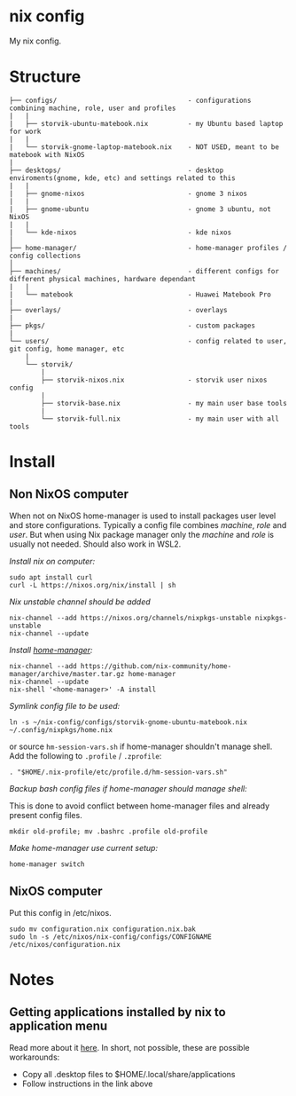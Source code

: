 # nix config

My nix config.

# Structure

```
├── configs/                                 - configurations combining machine, role, user and profiles
|   |
|   ├── storvik-ubuntu-matebook.nix          - my Ubuntu based laptop for work
|   |
|   └── storvik-gnome-laptop-matebook.nix    - NOT USED, meant to be matebook with NixOS
|
├── desktops/                                - desktop enviroments(gnome, kde, etc) and settings related to this
|   |
|   ├── gnome-nixos                          - gnome 3 nixos
|   |
|   ├── gnome-ubuntu                         - gnome 3 ubuntu, not NixOS
|   |
|   └── kde-nixos                            - kde nixos
│
├── home-manager/                            - home-manager profiles / config collections
│
├── machines/                                - different configs for different physical machines, hardware dependant
|   |
|   └── matebook                             - Huawei Matebook Pro
|
├── overlays/                                - overlays
|
├── pkgs/                                    - custom packages
|
└── users/                                   - config related to user, git config, home manager, etc
    |
    └── storvik/
        |
        ├── storvik-nixos.nix                - storvik user nixos config
        |
        ├── storvik-base.nix                 - my main user base tools
        |
        └── storvik-full.nix                 - my main user with all tools
```

# Install

## Non NixOS computer

When not on NixOS home-manager is used to install packages user level and store configurations.
Typically a config file combines _machine_, _role_ and _user_.
But when using Nix package manager only the _machine_ and _role_ is usually not needed.
Should also work in WSL2.

*Install nix on computer:*

``` shell
sudo apt install curl
curl -L https://nixos.org/nix/install | sh
```

_Nix unstable channel should be added_

``` shell
nix-channel --add https://nixos.org/channels/nixpkgs-unstable nixpkgs-unstable
nix-channel --update
```

*Install [home-manager](https://github.com/nix-community/home-manager):*

``` shell
nix-channel --add https://github.com/nix-community/home-manager/archive/master.tar.gz home-manager
nix-channel --update
nix-shell '<home-manager>' -A install
```

*Symlink config file to be used:*

``` shell
ln -s ~/nix-config/configs/storvik-gnome-ubuntu-matebook.nix ~/.config/nixpkgs/home.nix
```

or source `hm-session-vars.sh` if home-manager shouldn't manage shell.
Add the following to `.profile` / `.zprofile`:

``` shell
. "$HOME/.nix-profile/etc/profile.d/hm-session-vars.sh"
```

*Backup bash config files if home-manager should manage shell:*

This is done to avoid conflict between home-manager files and already present config files.

``` shell
mkdir old-profile; mv .bashrc .profile old-profile
```

*Make home-manager use current setup:*

``` shell
home-manager switch
```


## NixOS computer

Put this config in /etc/nixos.

``` shell
sudo mv configuration.nix configuration.nix.bak
sudo ln -s /etc/nixos/nix-config/configs/CONFIGNAME /etc/nixos/configuration.nix
```

# Notes

## Getting applications installed by nix to application menu

Read more about it [here](https://discourse.nixos.org/t/home-manager-installed-apps-dont-show-up-in-applications-launcher/8523/7).
In short, not possible, these are possible workarounds:
- Copy all .desktop files to $HOME/.local/share/applications
- Follow instructions in the link above
